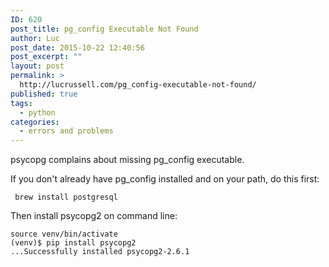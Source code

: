 ```yaml
---
ID: 620
post_title: pg_config Executable Not Found
author: Luc
post_date: 2015-10-22 12:40:56
post_excerpt: ""
layout: post
permalink: >
  http://lucrussell.com/pg_config-executable-not-found/
published: true
tags:
  - python
categories:
  - errors and problems
---
```

psycopg complains about missing pg_config executable.

If you don't already have pg_config installed and on your path, do this first:

     brew install postgresql 
    

Then install psycopg2 on command line:

    source venv/bin/activate
    (venv)$ pip install psycopg2
    ...Successfully installed psycopg2-2.6.1
